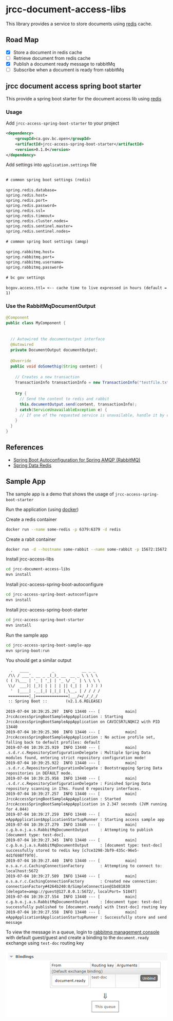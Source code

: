 # jrcc-document-access-libs

This library provides a service to store documents using [redis](https://redis.io/) cache.

## Road Map

* [X] Store a document in redis cache
* [ ] Retrieve document from redis cache
* [X] Publish a document ready message to rabbitMq
* [ ] Subscribe when a document is ready from rabbitMq

## jrcc document access spring boot starter

This provide a spring boot starter for the document access lib using [redis](https://redis.io/)

### Usage

Add `jrcc-access-spring-boot-starter` to your project

```xml
<dependency>
    <groupId>ca.gov.bc.open</groupId>
    <artifactId>jrcc-access-spring-boot-starter</artifactId>
    <version>0.1.0</version>
</dependency>
```

Add settings into `application.settings` file

```properties

# common spring boot settings (redis)

spring.redis.database=
spring.redis.host=
spring.redis.port=
spring.redis.password=
spring.redis.ssl=
spring.redis.timeout=
spring.redis.cluster.nodes=
spring.redis.sentinel.master=
spring.redis.sentinel.nodes=

# common spring boot settings (amqp)

spring.rabbitmq.host=
spring.rabbitmq.port=
spring.rabbitmq.username=
spring.rabbitmq.password=

# bc gov settings

bcgov.access.ttl= <-- cache time to live expressed in hours (default = 1)

```

### Use the RabbitMqDocumentOutput

```java
@Component
public class MyComponent {
  

  // Autowired the documentoutput interface
  @Autowired
  private DocumentOutput documentOutput; 
  
  @Override
  public void doSomethig(String content) {
    
    // Creates a new transaction
    TransactionInfo transactionInfo = new TransactionInfo("testfile.txt", "jrcc-access-sample", LocalDateTime.now());
    
    try {
      // Send the content to redis and rabbit
      this.documentOutput.send(content, transactionInfo); 
    } catch(ServiceUnavailableException e) {
      // If one of the requested service is unavailable, handle it by catching the custom ServiceUnavailableException
    }
  }
}
```

## References

* [Spring Boot Autoconfiguration for Spring AMQP (RabbitMQ)](https://docs.spring.io/spring-boot/docs/current/reference/html/boot-features-messaging.html#boot-features-amqp)
* [Spring Data Redis](https://docs.spring.io/spring-data/data-redis/docs/current/reference/html/)

## Sample App

The sample app is a demo that shows the usage of `jrcc-access-spring-boot-starter`

Run the application (using [docker](https://www.docker.com/))

Create a redis container

```bash
docker run --name some-redis -p 6379:6379 -d redis
```
Create a rabit container

```bash
docker run -d --hostname some-rabbit --name some-rabbit -p 15672:15672 -p 5672:5672 rabbitmq:3-management
```

Install jrcc-access-libs

```bash
cd jrcc-document-access-libs
mvn install
```

Install jrcc-access-spring-boot-autoconfigure

```bash
cd jrcc-access-spring-boot-autoconfigure
mvn install
```

Install jrcc-access-spring-boot-starter

```bash
cd jrcc-access-spring-boot-starter
mvn install
```

Run the sample app

```bash
cd jrcc-access-spring-boot-sample-app
mvn spring-boot:run
```

You should get a similar output

```console
  .   ____          _            __ _ _
 /\\ / ___'_ __ _ _(_)_ __  __ _ \ \ \ \
( ( )\___ | '_ | '_| | '_ \/ _` | \ \ \ \
 \\/  ___)| |_)| | | | | || (_| |  ) ) ) )
  '  |____| .__|_| |_|_| |_\__, | / / / /
 =========|_|==============|___/=/_/_/_/
 :: Spring Boot ::        (v2.1.6.RELEASE)

2019-07-04 10:39:25.297  INFO 13440 --- [           main] JrccAccessSpringBootSampleAppApplication : Starting JrccAccessSpringBootSampleAppApplication on CAVICSR7LNQKC2 with PID 13440
2019-07-04 10:39:25.300  INFO 13440 --- [           main] JrccAccessSpringBootSampleAppApplication : No active profile set, falling back to default profiles: default
2019-07-04 10:39:25.919  INFO 13440 --- [           main] .s.d.r.c.RepositoryConfigurationDelegate : Multiple Spring Data modules found, entering strict repository configuration mode!
2019-07-04 10:39:25.922  INFO 13440 --- [           main] .s.d.r.c.RepositoryConfigurationDelegate : Bootstrapping Spring Data repositories in DEFAULT mode.
2019-07-04 10:39:25.958  INFO 13440 --- [           main] .s.d.r.c.RepositoryConfigurationDelegate : Finished Spring Data repository scanning in 17ms. Found 0 repository interfaces.
2019-07-04 10:39:27.257  INFO 13440 --- [           main] JrccAccessSpringBootSampleAppApplication : Started JrccAccessSpringBootSampleAppApplication in 2.347 seconds (JVM running for 4.044)
2019-07-04 10:39:27.259  INFO 13440 --- [           main] eAppApplication$ApplicationStartupRunner : Starting access sample app
2019-07-04 10:39:27.279  INFO 13440 --- [           main] c.g.b.o.j.a.s.RabbitMqDocumentOutput     : Attempting to publish [document type: test-doc].
2019-07-04 10:39:27.345  INFO 13440 --- [           main] c.g.b.o.j.a.s.RabbitMqDocumentOutput     : [document type: test-doc] successfully stored to redis key [c7ce3298-3bf9-435c-96e5-4d1f698ff9f0].
2019-07-04 10:39:27.440  INFO 13440 --- [           main] o.s.a.r.c.CachingConnectionFactory       : Attempting to connect to: localhost:5672
2019-07-04 10:39:27.509  INFO 13440 --- [           main] o.s.a.r.c.CachingConnectionFactory       : Created new connection: connectionFactory#4264b240:0/SimpleConnection@1bd81830 [delegate=amqp://guest@127.0.0.1:5672/, localPort= 51847]
2019-07-04 10:39:27.554  INFO 13440 --- [           main] c.g.b.o.j.a.s.RabbitMqDocumentOutput     : [document type: test-doc] successfully published to [document.ready] with [test-doc] routing key
2019-07-04 10:39:27.558  INFO 13440 --- [           main] eAppApplication$ApplicationStartupRunner : Successfully store and send message
```

To view the message in a queue, login to [rabbitmq management console](http://localhost:15672) with default guest/guest and create a binding to the `document.ready` exchange using `test-doc` routing key

![binding](docs/document.ready.bind.png)